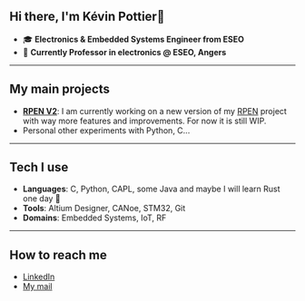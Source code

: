 ## Hi there, I'm Kévin Pottier👋
- 🎓 **Electronics & Embedded Systems Engineer from ESEO**
- 💼 **Currently Professor in electronics @ ESEO, Angers**
---
## My main projects
- **[RPEN V2](https://github.com/Kevin-Pottier/RPEN_V2)**: I am currently working on a new version of my [RPEN](https://github.com/Kevin-Pottier/RPEN) project with way more features and improvements. For now it is still WIP.
- Personal other experiments with Python, C...
---
## Tech I use
- **Languages**: C, Python, CAPL, some Java and maybe I will learn Rust one day 🥸
- **Tools**: Altium Designer, CANoe, STM32, Git
- **Domains**: Embedded Systems, IoT, RF
---
## How to reach me
- [LinkedIn](https://www.linkedin.com/in/kevin-pottier/)
- [My mail](mailto:kevin.pottier2002@gmail.com)

<!--
**Kevin-Pottier/Kevin-Pottier** is a ✨ _special_ ✨ repository because its `README.md` (this file) appears on your GitHub profile.

Here are some ideas to get you started:

- 🔭 I’m currently working on ...
- 🌱 I’m currently learning ...
- 👯 I’m looking to collaborate on ...
- 🤔 I’m looking for help with ...
- 💬 Ask me about ...
- 📫 How to reach me: ...
- 😄 Pronouns: ...
- ⚡ Fun fact: ...
-->
